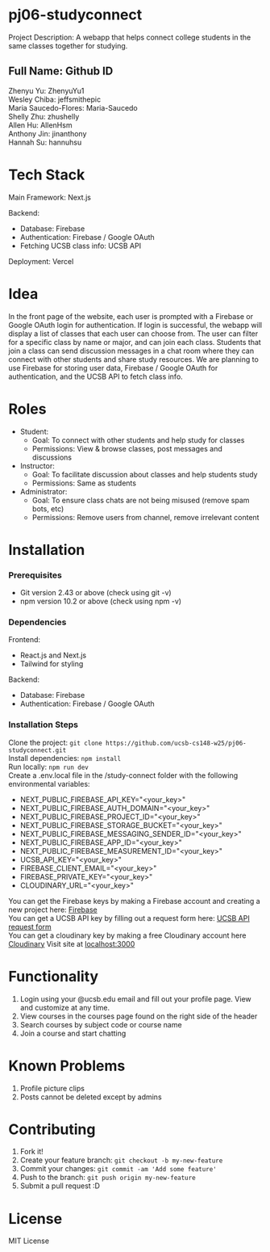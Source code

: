 # pj06-studyconnect

Project Description: A webapp that helps connect college students in the same classes together for studying.

Full Name: Github ID
----------------------
Zhenyu Yu: ZhenyuYu1  
Wesley Chiba: jeffsmithepic  
Maria Saucedo-Flores: Maria-Saucedo  
Shelly Zhu: zhushelly  
Allen Hu: AllenHsm  
Anthony Jin: jinanthony  
Hannah Su: hannuhsu

# Tech Stack

Main Framework: Next.js

Backend:
- Database: Firebase
- Authentication: Firebase / Google OAuth
- Fetching UCSB class info: UCSB API

Deployment: Vercel

# Idea

In the front page of the website, each user is prompted with a Firebase or Google OAuth login for authentication. If login is successful, the webapp will display a list of classes that each user can choose from. The user can filter for a specific class by name or major, and can join each class. Students that join a class can send discussion messages in a chat room where they can connect with other students and share study resources. We are planning to use Firebase for storing user data, Firebase / Google OAuth for authentication, and the UCSB API to fetch class info.

# Roles

- Student:
  - Goal: To connect with other students and help study for classes
  - Permissions: View & browse classes, post messages and discussions
- Instructor:
  - Goal: To facilitate discussion about classes and help students study
  - Permissions: Same as students
 - Administrator:
   - Goal: To ensure class chats are not being misused (remove spam bots, etc)
   - Permissions: Remove users from channel, remove irrelevant content
  
# Installation

### Prerequisites
- Git version 2.43 or above (check using git -v)  
- npm version 10.2 or above (check using npm -v)  

### Dependencies
Frontend: 
- React.js and Next.js
- Tailwind for styling

Backend:
- Database: Firebase
- Authentication: Firebase / Google OAuth

### Installation Steps
Clone the project: `git clone https://github.com/ucsb-cs148-w25/pj06-studyconnect.git`  
Install dependencies: `npm install`  
Run locally: `npm run dev`  
Create a .env.local file in the /study-connect folder with the following environmental variables:
- NEXT_PUBLIC_FIREBASE_API_KEY="<your_key>"
- NEXT_PUBLIC_FIREBASE_AUTH_DOMAIN="<your_key>"
- NEXT_PUBLIC_FIREBASE_PROJECT_ID="<your_key>"
- NEXT_PUBLIC_FIREBASE_STORAGE_BUCKET="<your_key>"
- NEXT_PUBLIC_FIREBASE_MESSAGING_SENDER_ID="<your_key>"
- NEXT_PUBLIC_FIREBASE_APP_ID="<your_key>"
- NEXT_PUBLIC_FIREBASE_MEASUREMENT_ID="<your_key>"
- UCSB_API_KEY="<your_key>"
- FIREBASE_CLIENT_EMAIL="<your_key>"
- FIREBASE_PRIVATE_KEY="<your_key>"
- CLOUDINARY_URL="<your_key>"

You can get the Firebase keys by making a Firebase account and creating a new project here: [Firebase](https://firebase.google.com/)  
You can get a UCSB API key by filling out a request form here: [UCSB API request form](https://developer.ucsb.edu/docs/applications/application-approval-request)  
You can get a cloudinary key by making a free Cloudinary account here [Cloudinary](https://cloudinary.com/)
Visit site at [localhost:3000](http://localhost:3000/)

# Functionality
1. Login using your @ucsb.edu email and fill out your profile page. View and customize at any time. 
2. View courses in the courses page found on the right side of the header
3. Search courses by subject code or course name
4. Join a course and start chatting

# Known Problems
1. Profile picture clips
2. Posts cannot be deleted except by admins

# Contributing
1. Fork it!
2. Create your feature branch: `git checkout -b my-new-feature`
3. Commit your changes: `git commit -am 'Add some feature'`
4. Push to the branch: `git push origin my-new-feature`
5. Submit a pull request :D

# License
MIT License
